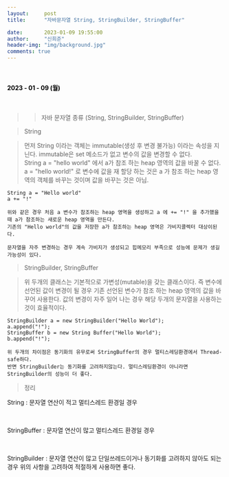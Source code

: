 ```yaml
---
layout:     post
title:      "자바문자열 String, StringBuilder, StringBuffer"

date:       2023-01-09 19:55:00
author:     "신희준"
header-img: "img/background.jpg"
comments: true
---
```


<head>
 <meta property="og:type" content="자바문자열">
 <meta property="og:title" content="자바문자열">
 <meta property="og:description" content="자바문자열">
 <meta property="og:url" content="http://shj7242.github.io/2023/01/09/javaString/">

 <meta name="twitter:card" content="자바문자열">
  <meta name="twitter:title" content="자바문자열">
  <meta name="twitter:description" content="자바문자열">
  <meta name="FACEBOOK:domain" content="http://shj7242.github.io/2023/01/09/javaString/">
  <meta name="facebook:card" content="자바문자열">
   <meta name="facebook:title" content="자바문자열">
   <meta name="facebook:description" content="자바문자열">
   <meta name="facebook:domain" content="http://shj7242.github.io/2023/01/09/javaString/">


 </head>

<br>
<H4 style ="font-weight:bold; color:black;"> </H4>

<H4 style ="font-weight:bold; color : black">2023 - 01 - 09 (월)</H4>
<br>

>> 자바 문자열 종류 (String, StringBuilder, StringBuffer)


> String

> 먼저 String 이라는 객체는 immutable(생성 후 변경 불가능) 이라는 속성을 지닌다.
> immutable은 set 메소드가 없고 변수의 값을 변경할 수 없다.  
> String a = "hello world" 에서 a가 참조 하는 heap 영역의 값을 바꿀 수 없다.
> a = "hello world!" 로 변수에 값을 재 할당 하는 것은 a 가 참조 하는 heap 영역의 객체를 바꾸는 것이며 값을 바꾸는 것은 아님.

~~~
String a = "Hello world"
a += "!"

위와 같은 경우 처음 a 변수가 참조하는 heap 영역을 생성하고 a 에 += "!" 을 추가했을 때 a가 참조하는 새로운 heap 영역을 만든다.
기존의 "Hello world"의 값을 저장한 a가 참조하는 heap 영역은 가비지콜렉터 대상이된다.

문자열을 자주 변경하는 경우 계속 가비지가 생성되고 힙메모리 부족으로 성능에 문제가 생길 가능성이 있다. 
~~~


>StringBuilder, StringBuffer

>위 두개의 클래스는 기본적으로 가변성(mutable)을 갖는 클래스이다.
>즉 변수에 선언된 값이 변경이 될 경우 기존 선언된 변수가 참조 하는 heap 영역의 값을 바꾸어 사용한다.
>값의 변경이 자주 일어 나는 경우 해당 두개의 문자열을 사용하는것이 효율적이다.


~~~
StringBuilder a = new StringBuilder("Hello World");
a.append("!");
StringBuffer b = new String Buffer("Hello World");
b.append("!");

위 두개의 차이점은 동기화의 유무로써 StringBuffer의 경우 멀티스레딩환경에서 Thread-safe하다.
반면 StringBuilder는 동기화를 고려하지않는다. 멀티스레딩환경이 아니라면 StringBuilder의 성능이 더 좋다.

~~~

> 정리

String : 문자열 연산이 적고 멀티스레드 환경일 경우

<br>

StringBuffer : 문자열 연산이 많고 멀티스레드 환경일 경우

<br>

StringBuilder : 문자열 연산이 많고 단일쓰레드이거나 동기화를 고려하지 않아도 되는 경우
위의 사항을 고려하여 적절하게 사용하면 좋다.
